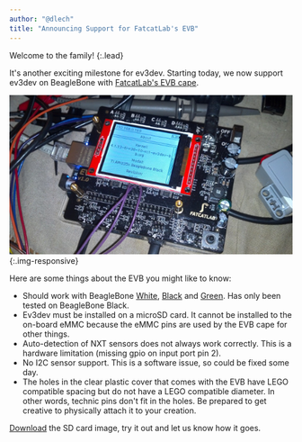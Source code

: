 ```yaml
---
author: "@dlech"
title: "Announcing Support for FatcatLab's EVB"
---
```


Welcome to the family!
{:.lead}

It's another exciting milestone for ev3dev. Starting today, we now support
ev3dev on BeagleBone with [FatcatLab's EVB cape][EVB].

![EVB being hacked](/images/evb/evb-being-hacked.jpg){:.img-responsive}

Here are some things about the EVB you might like to know:

* Should work with BeagleBone [White], [Black] and [Green]. Has only been tested
  on BeagleBone Black.
* Ev3dev must be installed on a microSD card. It cannot be installed to the
  on-board eMMC because the eMMC pins are used by the EVB cape for other things.
* Auto-detection of NXT sensors does not always work correctly. This is a
  hardware limitation (missing gpio on input port pin 2).
* No I2C sensor support. This is a software issue, so could be fixed some day.
* The holes in the clear plastic cover that comes with the EVB have LEGO
  compatible spacing but do not have a LEGO compatible diameter. In other
  words, technic pins don't fit in the holes. Be prepared to get creative to
  physically attach it to your creation.

[Download] the SD card image, try it out and let us know how it goes.

[EVB]: http://fatcatlab.com/product/evb/
[White]: http://beagleboard.org/bone
[Black]: http://beagleboard.org/black
[Green]: http://beagleboard.org/green
[Download]: https://github.com/ev3dev/ev3dev/releases/tag/evb-ev3dev-jessie-2016-01-25
